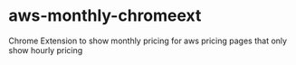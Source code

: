 # aws-monthly-chromeext
Chrome Extension to show monthly pricing for aws pricing pages that only show hourly pricing
